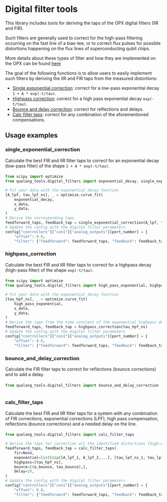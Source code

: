# Digital filter tools
This library includes tools for deriving the taps of the OPX digital filters (IIR and FIR).

Such filters are generally used to correct for the high-pass filtering occurring on the fast line of a bias-tee, 
or to correct flux pulses for possible distortions happening on the flux lines of superconducting qubit chips.

More details about these types of filter and how they are implemented on the OPX can be found [here](https://docs.quantum-machines.co/1.1.7/qm-qua-sdk/docs/Guides/output_filter/?h=iir#output-filter)

The goal of the following functions is to allow users to easily implement such filters by deriving the IIR and FIR taps 
from the measured distortions:
* [Single exponential correction](#singleexponentialcorrection): correct for a low-pass exponential decay `1 + A * exp(-t/tau)`.
* [Highpass correction](#highpasscorrection): correct for a high pass exponential decay `exp(-t/tau)`.
* [Bounce and delay correction](#bounceanddelaycorrection): correct for reflections and delays.
* [Calc filter taps](#calcfiltertaps): correct for any combination of the aforementioned compensations.

## Usage examples

### single_exponential_correction
Calculate the best FIR and IIR filter taps to correct for an exponential decay (low-pass filter) of the shape
`1 + A * exp(-t/tau)`.

#### 
```python
from scipy import optimize
from qualang_tools.digital_filters import exponential_decay, single_exponential_correction

# Fit your data with the exponential_decay function
[A_lpf, tau_lpf_ns], _ = optimize.curve_fit(
    exponential_decay,
    x_data,
    y_data,
)
# Derive the corresponding taps
feedforward_taps, feedback_tap = single_exponential_correction(A_lpf, tau_lpf_ns)
# Update the config with the digital filter parameters
config["controllers"]["con1"]["analog_outputs"][port_number] = {
    "offset": 0.0, 
    "filter": {"feedforward": feedforward_taps, "feedback": feedback_tap}}
```

### highpass_correction
Calculate the best FIR and IIR filter taps to correct for a highpass decay (high-pass filter) of the shape `exp(-t/tau)`.

#### 
```python
from scipy import optimize
from qualang_tools.digital_filters import high_pass_exponential, highpass_correction

# Fit your data with the exponential_decay function
[tau_hpf_ns], _ = optimize.curve_fit(
    high_pass_exponential,
    x_data,
    y_data,
)
# Derive the taps from the time constant of the exponential highpass decay tau
feedforward_taps, feedback_tap = highpass_correction(tau_hpf_ns)
# Update the config with the digital filter parameters
config["controllers"]["con1"]["analog_outputs"][port_number] = {
    "offset": 0.0, 
    "filter": {"feedforward": feedforward_taps, "feedback": feedback_tap}}
```

### bounce_and_delay_correction
Calculate the FIR filter taps to correct for reflections (bounce corrections) and to add a delay.

#### 
```python
from qualang_tools.digital_filters import bounce_and_delay_correction



```

### calc_filter_taps
Calculate the best FIR and IIR filter taps for a system with any combination of FIR corrections, exponential
corrections (LPF), high pass compensation, reflections (bounce corrections) and a needed delay on the line.

#### 
```python
from qualang_tools.digital_filters import calc_filter_taps

# Derive the taps for correction all the identified distortions (high-pass, low-pass, reflection and delay) 
feedforward_taps, feedback_tap = calc_filter_taps(
    fir=None,
    exponential=list(zip([A_lpf_1, A_lpf_2,...], [tau_lpf_ns_1, tau_lpf_ns_2,...])),
    highpass=[tau_hpf_ns],
    bounce=[(a_bounce, tau_bounce),],
    delay=20,
)
# Update the config with the digital filter parameters
config["controllers"]["con1"]["analog_outputs"][port_number] = {
    "offset": 0.0, 
    "filter": {"feedforward": feedforward_taps, "feedback": feedback_tap}}
```
